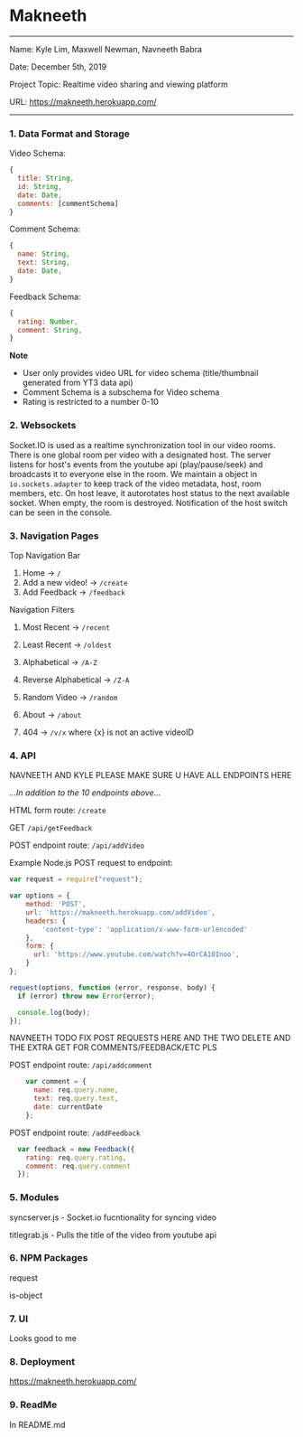 
# Makneeth

---

Name: Kyle Lim, Maxwell Newman, Navneeth Babra

Date: December 5th, 2019

Project Topic: Realtime video sharing and viewing platform

URL: https://makneeth.herokuapp.com/

---


### 1. Data Format and Storage

Video Schema:
```javascript
{
  title: String,
  id: String,
  date: Date,
  comments: [commentSchema]
}
```

Comment Schema:
```javascript
{
  name: String,
  text: String,
  date: Date,
}
```

Feedback Schema:
```javascript
{
  rating: Number,
  comment: String,
}
```

**Note**

- User only provides video URL for video schema (title/thumbnail generated from YT3 data api)
- Comment Schema is a subschema for Video schema
- Rating is restricted to a number 0-10

### 2. Websockets

Socket.IO is used as a realtime synchronization tool in our video rooms. There is one global room per video with a designated host. The server listens for host's events from the youtube api (play/pause/seek) and broadcasts it to everyone else in the room. We maintain a object in `io.sockets.adapter` to keep track of the video metadata, host, room members, etc. On host leave, it autorotates host status to the next available socket. When empty, the room is destroyed. Notification of the host switch can be seen in the console.

### 3. Navigation Pages

Top Navigation Bar
1. Home -> `/`
2. Add a new video! -> `/create`
2. Add Feedback -> `/feedback`

Navigation Filters
1. Most Recent -> `/recent`
2. Least Recent -> `/oldest`
3. Alphabetical -> `/A-Z`
4. Reverse Alphabetical -> `/Z-A`
5. Random Video -> `/random`
6. About -> `/about`

1. 404 -> `/v/x` where {x} is not an active videoID

### 4. API 

NAVNEETH AND KYLE PLEASE MAKE SURE U HAVE ALL ENDPOINTS HERE

*...In addition to the 10 endpoints above...*

HTML form route: `/create`

GET `/api/getFeedback`

POST endpoint route: `/api/addVideo`

Example Node.js POST request to endpoint:
```javascript
var request = require("request");

var options = {
    method: 'POST',
    url: 'https://makneeth.herokuapp.com/addVideo',
    headers: {
        'content-type': 'application/x-www-form-urlencoded'
    },
    form: {
      url: 'https://www.youtube.com/watch?v=4OrCA1OInoo',
    }
};

request(options, function (error, response, body) {
  if (error) throw new Error(error);

  console.log(body);
});
```

NAVNEETH TODO FIX POST REQUESTS HERE AND THE TWO DELETE AND THE EXTRA GET FOR COMMENTS/FEEDBACK/ETC PLS

POST endpoint route: `/api/addcomment`

```javascript
    var comment = {
      name: req.query.name,
      text: req.query.text,
      date: currentDate
    };
```

POST endpoint route: `/addFeedback`

```javascript
  var feedback = new Feedback({
    rating: req.query.rating,
    comment: req.query.comment
  });
```

### 5. Modules

syncserver.js - Socket.io fucntionality for syncing video

titlegrab.js - Pulls the title of the video from youtube api

### 6. NPM Packages

request

is-object

### 7. UI
Looks good to me

### 8. Deployment
https://makneeth.herokuapp.com/

### 9. ReadMe
In README.md